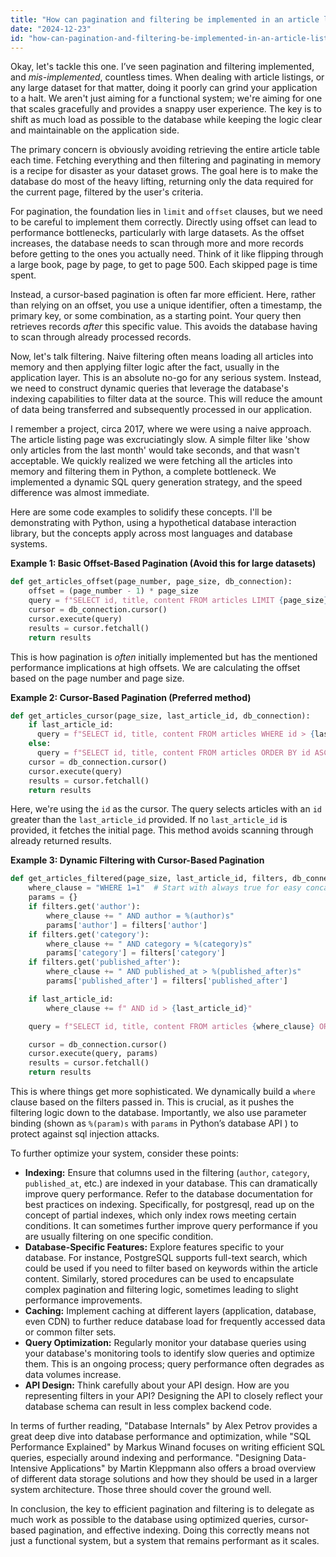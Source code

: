 ```yaml
---
title: "How can pagination and filtering be implemented in an article listing system to optimize database and code performance?"
date: "2024-12-23"
id: "how-can-pagination-and-filtering-be-implemented-in-an-article-listing-system-to-optimize-database-and-code-performance"
---
```


Okay, let's tackle this one. I’ve seen pagination and filtering implemented, and *mis-implemented*, countless times. When dealing with article listings, or any large dataset for that matter, doing it poorly can grind your application to a halt. We aren't just aiming for a functional system; we're aiming for one that scales gracefully and provides a snappy user experience. The key is to shift as much load as possible to the database while keeping the logic clear and maintainable on the application side.

The primary concern is obviously avoiding retrieving the entire article table each time. Fetching everything and then filtering and paginating in memory is a recipe for disaster as your dataset grows. The goal here is to make the database do most of the heavy lifting, returning only the data required for the current page, filtered by the user's criteria.

For pagination, the foundation lies in `limit` and `offset` clauses, but we need to be careful to implement them correctly. Directly using offset can lead to performance bottlenecks, particularly with large datasets. As the offset increases, the database needs to scan through more and more records before getting to the ones you actually need. Think of it like flipping through a large book, page by page, to get to page 500. Each skipped page is time spent.

Instead, a cursor-based pagination is often far more efficient. Here, rather than relying on an offset, you use a unique identifier, often a timestamp, the primary key, or some combination, as a starting point. Your query then retrieves records *after* this specific value. This avoids the database having to scan through already processed records.

Now, let's talk filtering. Naive filtering often means loading all articles into memory and then applying filter logic after the fact, usually in the application layer. This is an absolute no-go for any serious system. Instead, we need to construct dynamic queries that leverage the database's indexing capabilities to filter data at the source. This will reduce the amount of data being transferred and subsequently processed in our application.

I remember a project, circa 2017, where we were using a naive approach. The article listing page was excruciatingly slow. A simple filter like 'show only articles from the last month' would take seconds, and that wasn't acceptable. We quickly realized we were fetching all the articles into memory and filtering them in Python, a complete bottleneck. We implemented a dynamic SQL query generation strategy, and the speed difference was almost immediate.

Here are some code examples to solidify these concepts. I'll be demonstrating with Python, using a hypothetical database interaction library, but the concepts apply across most languages and database systems.

**Example 1: Basic Offset-Based Pagination (Avoid this for large datasets)**

```python
def get_articles_offset(page_number, page_size, db_connection):
    offset = (page_number - 1) * page_size
    query = f"SELECT id, title, content FROM articles LIMIT {page_size} OFFSET {offset};"
    cursor = db_connection.cursor()
    cursor.execute(query)
    results = cursor.fetchall()
    return results
```
This is how pagination is *often* initially implemented but has the mentioned performance implications at high offsets. We are calculating the offset based on the page number and page size.

**Example 2: Cursor-Based Pagination (Preferred method)**

```python
def get_articles_cursor(page_size, last_article_id, db_connection):
    if last_article_id:
      query = f"SELECT id, title, content FROM articles WHERE id > {last_article_id} ORDER BY id ASC LIMIT {page_size};"
    else:
      query = f"SELECT id, title, content FROM articles ORDER BY id ASC LIMIT {page_size};"
    cursor = db_connection.cursor()
    cursor.execute(query)
    results = cursor.fetchall()
    return results
```
Here, we're using the `id` as the cursor. The query selects articles with an `id` greater than the `last_article_id` provided. If no `last_article_id` is provided, it fetches the initial page. This method avoids scanning through already returned results.

**Example 3: Dynamic Filtering with Cursor-Based Pagination**

```python
def get_articles_filtered(page_size, last_article_id, filters, db_connection):
    where_clause = "WHERE 1=1"  # Start with always true for easy concatenation
    params = {}
    if filters.get('author'):
        where_clause += " AND author = %(author)s"
        params['author'] = filters['author']
    if filters.get('category'):
        where_clause += " AND category = %(category)s"
        params['category'] = filters['category']
    if filters.get('published_after'):
        where_clause += " AND published_at > %(published_after)s"
        params['published_after'] = filters['published_after']

    if last_article_id:
        where_clause += f" AND id > {last_article_id}"

    query = f"SELECT id, title, content FROM articles {where_clause} ORDER BY id ASC LIMIT {page_size};"

    cursor = db_connection.cursor()
    cursor.execute(query, params)
    results = cursor.fetchall()
    return results
```
This is where things get more sophisticated. We dynamically build a `where` clause based on the filters passed in. This is crucial, as it pushes the filtering logic down to the database. Importantly, we also use parameter binding (shown as `%(param)s` with `params` in Python’s database API ) to protect against sql injection attacks.

To further optimize your system, consider these points:

*   **Indexing:** Ensure that columns used in the filtering (`author`, `category`, `published_at`, etc.) are indexed in your database. This can dramatically improve query performance. Refer to the database documentation for best practices on indexing. Specifically, for postgresql, read up on the concept of partial indexes, which only index rows meeting certain conditions. It can sometimes further improve query performance if you are usually filtering on one specific condition.
*   **Database-Specific Features:** Explore features specific to your database. For instance, PostgreSQL supports full-text search, which could be used if you need to filter based on keywords within the article content. Similarly, stored procedures can be used to encapsulate complex pagination and filtering logic, sometimes leading to slight performance improvements.
*   **Caching:** Implement caching at different layers (application, database, even CDN) to further reduce database load for frequently accessed data or common filter sets.
*   **Query Optimization:** Regularly monitor your database queries using your database's monitoring tools to identify slow queries and optimize them. This is an ongoing process; query performance often degrades as data volumes increase.
*   **API Design:** Think carefully about your API design. How are you representing filters in your API? Designing the API to closely reflect your database schema can result in less complex backend code.

In terms of further reading, "Database Internals" by Alex Petrov provides a great deep dive into database performance and optimization, while "SQL Performance Explained" by Markus Winand focuses on writing efficient SQL queries, especially around indexing and performance. "Designing Data-Intensive Applications" by Martin Kleppmann also offers a broad overview of different data storage solutions and how they should be used in a larger system architecture. Those three should cover the ground well.

In conclusion, the key to efficient pagination and filtering is to delegate as much work as possible to the database using optimized queries, cursor-based pagination, and effective indexing. Doing this correctly means not just a functional system, but a system that remains performant as it scales.
